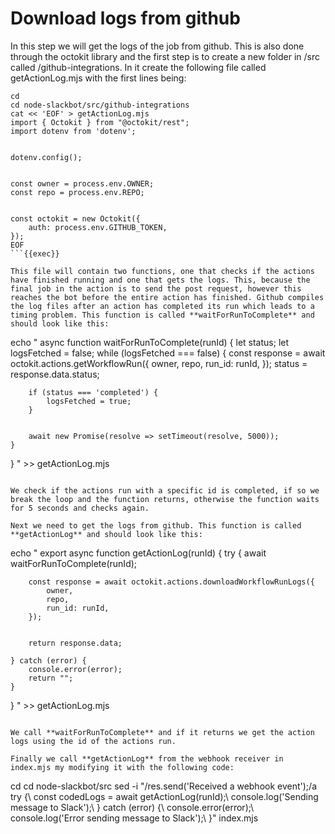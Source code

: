 # Download logs from github
In this step we will get the logs of the job from github. This is also done through the octokit library and the first step is to create a new folder in /src called /github-integrations. In it create the following file called getActionLog.mjs with the first lines being:

```
cd
cd node-slackbot/src/github-integrations
cat << 'EOF' > getActionLog.mjs
import { Octokit } from "@octokit/rest";
import dotenv from 'dotenv';


dotenv.config();


const owner = process.env.OWNER;
const repo = process.env.REPO;


const octokit = new Octokit({
    auth: process.env.GITHUB_TOKEN,
});
EOF
```{{exec}}

This file will contain two functions, one that checks if the actions have finished running and one that gets the logs. This, because the final job in the action is to send the post request, however this reaches the bot before the entire action has finished. Github compiles the log files after an action has completed its run which leads to a timing problem. This function is called **waitForRunToComplete** and should look like this:

```
echo "
async function waitForRunToComplete(runId) {
    let status;
    let logsFetched = false;
    while (logsFetched === false) {
        const response = await octokit.actions.getWorkflowRun({
            owner,
            repo,
            run_id: runId,
        });
        status = response.data.status;


        if (status === 'completed') {
            logsFetched = true;
        }


        await new Promise(resolve => setTimeout(resolve, 5000));
    }
}
" >> getActionLog.mjs
```{{exec}}

We check if the actions run with a specific id is completed, if so we break the loop and the function returns, otherwise the function waits for 5 seconds and checks again.

Next we need to get the logs from github. This function is called **getActionLog** and should look like this:
```
echo "
export async function getActionLog(runId) {
    try {
        await waitForRunToComplete(runId);


        const response = await octokit.actions.downloadWorkflowRunLogs({
            owner,
            repo,
            run_id: runId,
        });


        return response.data;
       
    } catch (error) {
        console.error(error);
        return "";
    }
}
" >> getActionLog.mjs
```{{exec}}

We call **waitForRunToComplete** and if it returns we get the action logs using the id of the actions run.

Finally we call **getActionLog** from the webhook receiver in index.mjs my modifying it with the following code:

``` 
cd
cd node-slackbot/src
sed -i "/res.send('Received a webhook event');/a\
try {\\
        const codedLogs = await getActionLog(runId);\\
        console.log('Sending message to Slack');\\
    } catch (error) {\\
        console.error(error);\\
        console.log('Error sending message to Slack');\\
    }" index.mjs
```{{exec}}